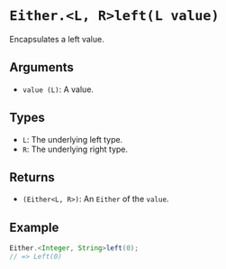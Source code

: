 # `Either.<L, R>left(L value)`

Encapsulates a left value.

## Arguments

* `value (L)`: A value.

## Types

* `L`: The underlying left type.
* `R`: The underlying right type.

## Returns

* `(Either<L, R>)`: An `Either` of the `value`.

## Example

```java
Either.<Integer, String>left(0);
// => Left(0)
```
